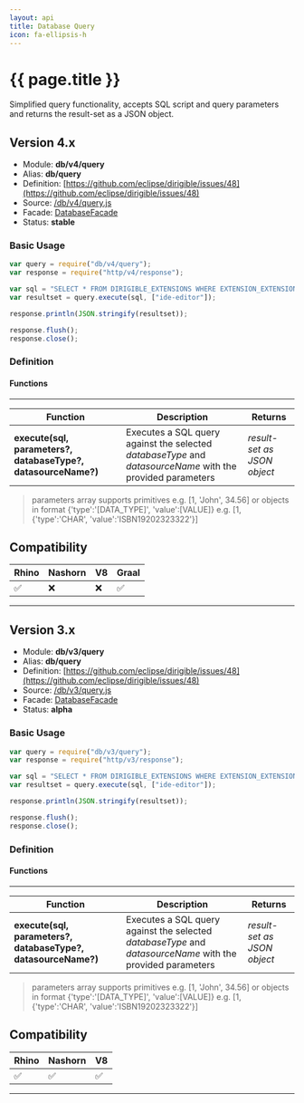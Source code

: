 ```yaml
---
layout: api
title: Database Query
icon: fa-ellipsis-h
---
```


{{ page.title }}
===

Simplified query functionality, accepts SQL script and query parameters and returns the result-set as a JSON object.

Version 4.x
---

- Module: **db/v4/query**
- Alias: **db/query**
- Definition: [https://github.com/eclipse/dirigible/issues/48](https://github.com/eclipse/dirigible/issues/48)
- Source: [/db/v4/query.js](https://github.com/dirigiblelabs/api-db/blob/master/db/v4/query.js)
- Facade: [DatabaseFacade](https://github.com/eclipse/dirigible/blob/master/api/api-facade/api-database/src/main/java/org/eclipse/dirigible/api/v3/db/DatabaseFacade.java)
- Status: **stable**


### Basic Usage

```javascript
var query = require("db/v4/query");
var response = require("http/v4/response");

var sql = "SELECT * FROM DIRIGIBLE_EXTENSIONS WHERE EXTENSION_EXTENSIONPOINT_NAME = ?";
var resultset = query.execute(sql, ["ide-editor"]);

response.println(JSON.stringify(resultset));

response.flush();
response.close();
```


### Definition

#### Functions

---

Function     | Description | Returns
------------ | ----------- | --------
**execute(sql, parameters?, databaseType?, datasourceName?)**   | Executes a SQL query against the selected *databaseType* and *datasourceName* with the provided parameters | *result-set as JSON object*

> parameters array supports primitives e.g. [1, 'John', 34.56] or objects in format {'type':'[DATA_TYPE]', 'value':[VALUE]} e.g. [1, {'type':'CHAR', 'value':'ISBN19202323322'}]


Compatibility
---

Rhino | Nashorn | V8 | Graal |
----- | ------- | ---| ------|
 ✅   | ❌      | ❌  |  ✅   |

---

Version 3.x
---

- Module: **db/v3/query**
- Alias: **db/query**
- Definition: [https://github.com/eclipse/dirigible/issues/48](https://github.com/eclipse/dirigible/issues/48)
- Source: [/db/v3/query.js](https://github.com/dirigiblelabs/api-v3-db/blob/master/db/v3/query.js)
- Facade: [DatabaseFacade](https://github.com/eclipse/dirigible/blob/master/api/api-facade/api-database/src/main/java/org/eclipse/dirigible/api/v3/db/DatabaseFacade.java)
- Status: **alpha**


### Basic Usage

```javascript
var query = require("db/v3/query");
var response = require("http/v3/response");

var sql = "SELECT * FROM DIRIGIBLE_EXTENSIONS WHERE EXTENSION_EXTENSIONPOINT_NAME = ?";
var resultset = query.execute(sql, ["ide-editor"]);

response.println(JSON.stringify(resultset));

response.flush();
response.close();
```


### Definition

#### Functions

---

Function     | Description | Returns
------------ | ----------- | --------
**execute(sql, parameters?, databaseType?, datasourceName?)**   | Executes a SQL query against the selected *databaseType* and *datasourceName* with the provided parameters | *result-set as JSON object*

> parameters array supports primitives e.g. [1, 'John', 34.56] or objects in format {'type':'[DATA_TYPE]', 'value':[VALUE]} e.g. [1, {'type':'CHAR', 'value':'ISBN19202323322'}]


Compatibility
---

Rhino | Nashorn | V8
----- | ------- | --------
 ✅  | ✅  | ✅

---

